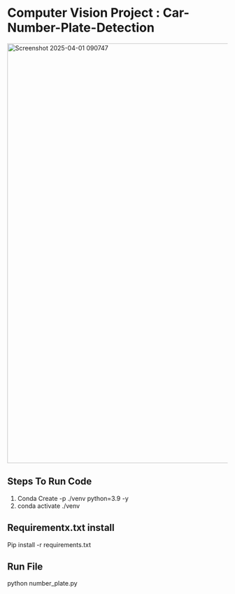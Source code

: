 # Computer Vision Project : Car-Number-Plate-Detection

<img width="960" alt="Screenshot 2025-04-01 090747" src="https://github.com/user-attachments/assets/29e66317-6dbe-4560-bd7f-c7b2c0954e1a" />

## Steps To Run Code
1. Conda Create -p ./venv python=3.9 -y
2. conda activate ./venv

## Requirementx.txt install
Pip install -r requirements.txt

## Run File
python number_plate.py
